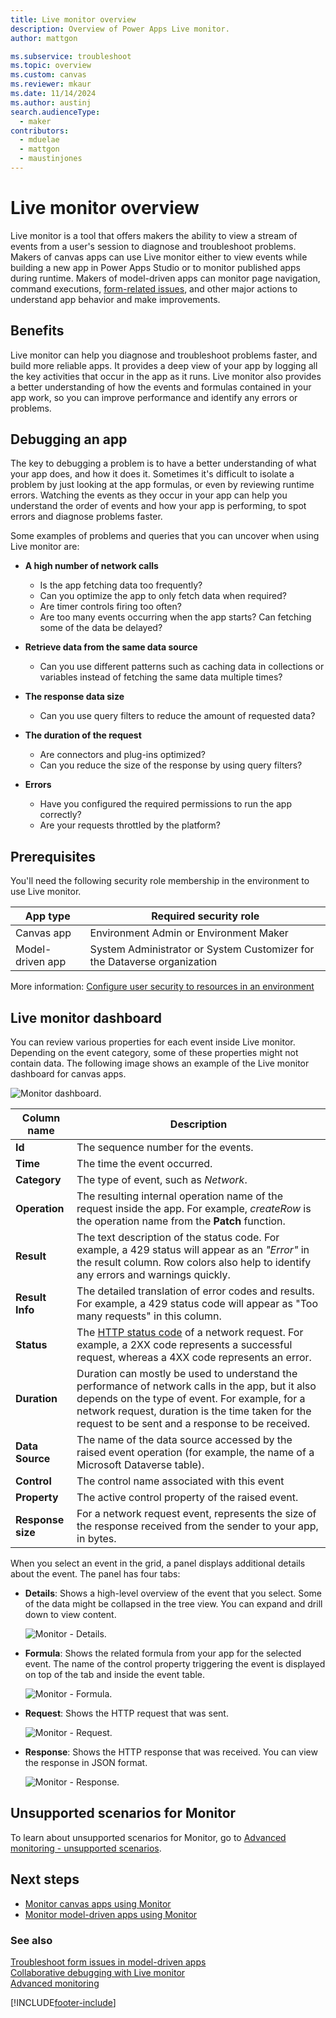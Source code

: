 ```yaml
---
title: Live monitor overview
description: Overview of Power Apps Live monitor.
author: mattgon

ms.subservice: troubleshoot
ms.topic: overview
ms.custom: canvas
ms.reviewer: mkaur
ms.date: 11/14/2024
ms.author: austinj
search.audienceType: 
  - maker
contributors:
  - mduelae
  - mattgon
  - maustinjones
---
```


# Live monitor overview

Live monitor is a tool that offers makers the ability to view a stream of events from a user's session to diagnose and troubleshoot problems. Makers of canvas apps can use Live monitor either to view events while building a new app in Power Apps Studio or to monitor published apps during runtime. Makers of model-driven apps can monitor page navigation, command executions, [form-related issues](/powerapps/developer/model-driven-apps/troubleshoot-forms), and other major actions to understand app behavior and make improvements.

## Benefits

Live monitor can help you diagnose and troubleshoot problems faster, and build more reliable apps. It provides a deep view of your app by logging all the key activities that occur in the app as it runs. Live monitor also provides a better understanding of how the events and formulas contained in your app work, so you can improve performance and identify any errors or problems.

## Debugging an app

The key to debugging a problem is to have a better understanding of what your app does, and how it does it. Sometimes it's difficult to isolate a problem by just looking at the app formulas, or even by reviewing runtime errors. Watching the events as they occur in your app can help you understand the order of events and how your app is performing, to spot errors and diagnose problems faster.

Some examples of problems and queries that you can uncover when using Live monitor are:

- **A high number of network calls**
    - Is the app fetching data too frequently?
    - Can you optimize the app to only fetch data when required?
    - Are timer controls firing too often?
    - Are too many events occurring when the app starts? Can fetching some of the data be delayed?

-   **Retrieve data from the same data source**
    - Can you use different patterns such as caching data in collections or variables instead of fetching the same data multiple times?

-   **The response data size**
    - Can you use query filters to reduce the amount of requested data?

-   **The duration of the request**
    - Are connectors and plug-ins optimized?
    - Can you reduce the size of the response by using query filters?

-   **Errors**
    - Have you configured the required permissions to run the app correctly?
    - Are your requests throttled by the platform?

## Prerequisites

You'll need the following security role membership in the environment to use Live monitor.

| App type | Required security role |
| - | - |
| Canvas app | Environment Admin or Environment Maker |
| Model-driven app | System Administrator or System Customizer for the Dataverse organization |

More information: [Configure user security to resources in an environment](/power-platform/admin/database-security)

## Live monitor dashboard

You can review various properties for each event inside Live monitor. Depending on the event category, some of these properties might not contain data. The following image shows an example of the Live monitor dashboard for canvas apps.

![Monitor dashboard.](media/monitor/monitor.png "Monitor dashboard")

| Column name       | Description                                                                                                                                                                                                                                       |
|-------------------|-----------------------------------------------------|
| **Id**            | The sequence number for the events.        |
| **Time**          | The time the event occurred.                         |
| **Category**      | The type of event, such as *Network*.          |
| **Operation**     | The resulting internal operation name of the request inside the app. For example, *createRow* is the operation name from the **Patch** function.          |
| **Result**        | The text description of the status code. For example, a 429 status will appear as an *"Error"* in the result column. Row colors also help to identify any errors and warnings quickly.          |
| **Result Info**   | The detailed translation of error codes and results. For example, a 429 status code will appear as "Too many requests" in this column.         |
| **Status**        | The [HTTP status code](https://www.w3.org/Protocols/rfc2616/rfc2616-sec10.html) of a network request. For example, a 2XX code represents a successful request, whereas a 4XX code represents an error.            |
| **Duration**      | Duration can mostly be used to understand the performance of network calls in the app, but it also depends on the type of event. For example, for a network request, duration is the time taken for the request to be sent and a response to be received.  |
| **Data Source**   | The name of the data source accessed by the raised event operation (for example, the name of a Microsoft Dataverse table).             |
| **Control**       | The control name associated with this event          |
| **Property**      | The active control property of the raised event.         |
| **Response size** | For a network request event, represents the size of the response received from the sender to your app, in bytes.       |

When you select an event in the grid, a panel displays additional details about the event. The panel has four tabs:

- **Details**: Shows a high-level overview of the event that you select. Some
    of the data might be collapsed in the tree view. You can expand and drill
    down to view content.

    ![Monitor - Details.](media/monitor/monitor-details.png "Monitor - Details")

- **Formula**: Shows the related formula from your app for the selected event. The
    name of the control property triggering the event is displayed on top of the tab and inside the event table.

    ![Monitor - Formula.](media/monitor/monitor-formula.png "Monitor - Formula")

- **Request**: Shows the HTTP request that was sent.

    ![Monitor - Request.](media/monitor/monitor-request.png "Monitor - Request")

- **Response**: Shows the HTTP response that was received. You can view the response in
    JSON format.

    ![Monitor - Response.](media/monitor/monitor-response.png "Monitor - Response")

## Unsupported scenarios for Monitor

To learn about unsupported scenarios for Monitor, go to [Advanced monitoring - unsupported scenarios](monitor-advanced.md#unsupported-scenarios-for-monitor).

## Next steps

- [Monitor canvas apps using Monitor](monitor-canvasapps.md)
- [Monitor model-driven apps using Monitor](monitor-modelapps.md)

### See also

[Troubleshoot form issues in model-driven apps](/powerapps/developer/model-driven-apps/troubleshoot-forms)  
[Collaborative debugging with Live monitor](monitor-collaborative-debugging.md)  
[Advanced monitoring](monitor-advanced.md)


[!INCLUDE[footer-include](../includes/footer-banner.md)]

